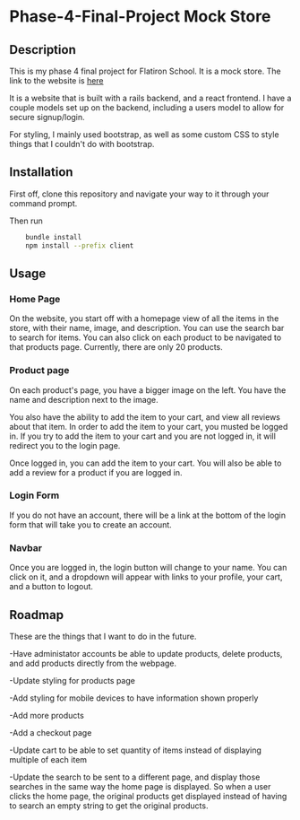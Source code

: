 # Phase-4-Final-Project Mock Store

## Description
This is my phase 4 final project for Flatiron School. It is a mock store. The link to the website is [here](https://sheltered-coast-42763.herokuapp.com/)

It is a website that is built with a rails backend, and a react frontend. I have a couple models set up on the backend, including a users model to allow for secure signup/login.

For styling, I mainly used bootstrap, as well as some custom CSS to style things that I couldn't do with bootstrap.

## Installation
First off, clone this repository and navigate your way to it through your command prompt. 

Then run

```bash
    bundle install
    npm install --prefix client
```

## Usage
### Home Page
On the website, you start off with a homepage view of all the items in the store, with their name, image, and description. You can use the search bar to search for items. You can also click on each product to be navigated to that products page. Currently, there are only 20 products. 

### Product page
On each product's page, you have a bigger image on the left. You have the name and description next to the image. 

You also have the ability to add the item to your cart, and view all reviews about that item. In order to add the item to your cart, you musted be logged in. If you try to add the item to your cart and you are not logged in, it will redirect you to the login page. 

Once logged in, you can add the item to your cart. You will also be able to add a review for a product if you are logged in.

### Login Form
If you do not have an account, there will be a link at the bottom of the login form that will take you to create an account. 

### Navbar
Once you are logged in, the login button will change to your name. You can click on it, and a dropdown will appear with links to your profile, your cart, and a button to logout.


## Roadmap
These are the things that I want to do in the future.

-Have administator accounts be able to update products, delete products, and add products directly from the webpage. 

-Update styling for products page

-Add styling for mobile devices to have information shown properly

-Add more products

-Add a checkout page

-Update cart to be able to set quantity of items instead of displaying multiple of each item

-Update the search to be sent to a different page, and display those searches in the same way the home page is displayed. So when a user clicks the home page, the original products get displayed instead of having to search an empty string to get the original products.
